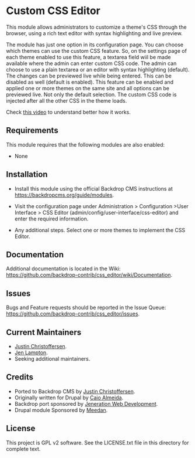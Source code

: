 Custom CSS Editor
======================

This module allows administrators to customize a theme's CSS through
the browser, using a rich text editor with syntax highlighting and
live preview.

The module has just one option in its configuration page. You can choose
which themes can use the custom CSS feature. So, on the settings page
of each theme enabled to use this feature, a textarea field wiil be made
available where the admin can enter custom CSS code. The admin can choose to
use a plain textarea or an editor with syntax highlighting (default).
The changes can be previewed live while being entered. This can be disabled
as well (default is enabled). This feature can be enabled and applied one or
more themes on the same site and all options can be previewed live. Not only the
default selection. The custom CSS code is injected after all the other CSS in
the theme loads.

Check [this video](http://ca.ios.ba/files/drupal/csseditor.ogv) to understand
better how it works.

Requirements
------------

This module requires that the following modules are also enabled:

 * None

Installation
------------

- Install this module using the official Backdrop CMS instructions at
  https://backdropcms.org/guide/modules.

- Visit the configuration page under Administration > Configuration >User
  Interface > CSS Editor (admin/config/user-interface/css-editor) and enter
  the required information.

- Any additional steps.
  Select one or more themes to implement the CSS Editor.

Documentation
-------------

Additional documentation is located in the Wiki:
https://github.com/backdrop-contrib/css_editor/wiki/Documentation.

Issues
------

Bugs and Feature requests should be reported in the Issue Queue:
https://github.com/backdrop-contrib/css_editor/issues.

Current Maintainers
-------------------

- [Justin Christoffersen](https://github.com/larsdesigns).
- [Jen Lampton](https://github.com/jenlampton).
- Seeking additional maintainers.

Credits
-------

- Ported to Backdrop CMS by
  [Justin Christoffersen](https://github.com/larsdesigns).
- Originally written for Drupal by
  [Caio Almeida](https://github.com/caiosba).
- Backdrop port sponsored by
  [Jeneration Web Development](https://www.jenerationweb.com/).
- Drupal module Sponsored by [Meedan](http://meedan.org).

License
-------

This project is GPL v2 software.
See the LICENSE.txt file in this directory for complete text.
